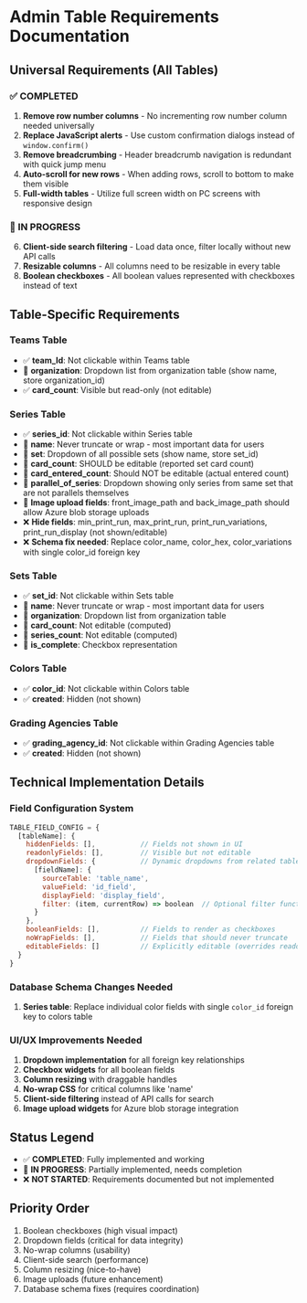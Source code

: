 # Admin Table Requirements Documentation

## Universal Requirements (All Tables)

### ✅ COMPLETED
1. **Remove row number columns** - No incrementing row number column needed universally
2. **Replace JavaScript alerts** - Use custom confirmation dialogs instead of `window.confirm()`
3. **Remove breadcrumbing** - Header breadcrumb navigation is redundant with quick jump menu
4. **Auto-scroll for new rows** - When adding rows, scroll to bottom to make them visible
5. **Full-width tables** - Utilize full screen width on PC screens with responsive design

### 🔄 IN PROGRESS  
6. **Client-side search filtering** - Load data once, filter locally without new API calls
7. **Resizable columns** - All columns need to be resizable in every table
8. **Boolean checkboxes** - All boolean values represented with checkboxes instead of text

## Table-Specific Requirements

### Teams Table
- ✅ **team_Id**: Not clickable within Teams table
- 🔄 **organization**: Dropdown list from organization table (show name, store organization_id)
- ✅ **card_count**: Visible but read-only (not editable)

### Series Table  
- ✅ **series_id**: Not clickable within Series table
- 🔄 **name**: Never truncate or wrap - most important data for users
- 🔄 **set**: Dropdown of all possible sets (show name, store set_id)
- 🔄 **card_count**: SHOULD be editable (reported set card count)
- 🔄 **card_entered_count**: Should NOT be editable (actual entered count)
- 🔄 **parallel_of_series**: Dropdown showing only series from same set that are not parallels themselves
- 🔄 **Image upload fields**: front_image_path and back_image_path should allow Azure blob storage uploads
- ❌ **Hide fields**: min_print_run, max_print_run, print_run_variations, print_run_display (not shown/editable)
- ❌ **Schema fix needed**: Replace color_name, color_hex, color_variations with single color_id foreign key

### Sets Table
- ✅ **set_id**: Not clickable within Sets table  
- 🔄 **name**: Never truncate or wrap - most important data for users
- 🔄 **organization**: Dropdown list from organization table
- 🔄 **card_count**: Not editable (computed)
- 🔄 **series_count**: Not editable (computed)
- 🔄 **is_complete**: Checkbox representation

### Colors Table
- ✅ **color_id**: Not clickable within Colors table
- ✅ **created**: Hidden (not shown)

### Grading Agencies Table
- ✅ **grading_agency_id**: Not clickable within Grading Agencies table
- ✅ **created**: Hidden (not shown)

## Technical Implementation Details

### Field Configuration System
```javascript
TABLE_FIELD_CONFIG = {
  [tableName]: {
    hiddenFields: [],           // Fields not shown in UI
    readonlyFields: [],         // Visible but not editable  
    dropdownFields: {           // Dynamic dropdowns from related tables
      [fieldName]: { 
        sourceTable: 'table_name',
        valueField: 'id_field',
        displayField: 'display_field',
        filter: (item, currentRow) => boolean  // Optional filter function
      }
    },
    booleanFields: [],          // Fields to render as checkboxes
    noWrapFields: [],           // Fields that should never truncate
    editableFields: []          // Explicitly editable (overrides readonly rules)
  }
}
```

### Database Schema Changes Needed
1. **Series table**: Replace individual color fields with single `color_id` foreign key to colors table

### UI/UX Improvements Needed
1. **Dropdown implementation** for all foreign key relationships
2. **Checkbox widgets** for all boolean fields
3. **Column resizing** with draggable handles
4. **No-wrap CSS** for critical columns like 'name'
5. **Client-side filtering** instead of API calls for search
6. **Image upload widgets** for Azure blob storage integration

## Status Legend
- ✅ **COMPLETED**: Fully implemented and working
- 🔄 **IN PROGRESS**: Partially implemented, needs completion
- ❌ **NOT STARTED**: Requirements documented but not implemented

## Priority Order
1. Boolean checkboxes (high visual impact)
2. Dropdown fields (critical for data integrity) 
3. No-wrap columns (usability)
4. Client-side search (performance)
5. Column resizing (nice-to-have)
6. Image uploads (future enhancement)
7. Database schema fixes (requires coordination)